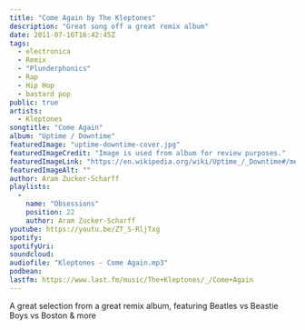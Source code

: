 ```yaml
---
title: "Come Again by The Kleptones"
description: "Great song off a great remix album"
date: 2011-07-16T16:42:45Z
tags:
  - electronica
  - Remix
  - "Plunderphonics"
  - Rap
  - Hip Hop
  - bastard pop
public: true
artists:
  - Kleptones
songtitle: "Come Again"
album: "Uptime / Downtime"
featuredImage: "uptime-downtime-cover.jpg"
featuredImageCredit: "Image is used from album for review purposes."
featuredImageLink: "https://en.wikipedia.org/wiki/Uptime_/_Downtime#/media/File:Kleptones,_updown_cover.jpg"
featuredImageAlt: ""
author: Aram Zucker-Scharff
playlists:
  -
    name: "Obsessions"
    position: 22
    author: Aram Zucker-Scharff
youtube: https://youtu.be/ZT_S-RljTxg
spotify: 
spotifyUri: 
soundcloud:
audiofile: "Kleptones - Come Again.mp3"
podbean:
lastfm: https://www.last.fm/music/The+Kleptones/_/Come+Again
---
```


A great selection from a great remix album, featuring  Beatles vs Beastie Boys vs Boston & more
		